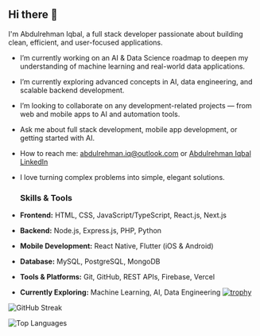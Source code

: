 ## Hi there 👋

I'm Abdulrehman Iqbal, a full stack developer passionate about building clean, efficient, and user-focused applications.

- I’m currently working on an AI & Data Science roadmap to deepen my understanding of machine learning and real-world data applications.
- I’m currently exploring advanced concepts in AI, data engineering, and scalable backend development.
- I’m looking to collaborate on any development-related projects — from web and mobile apps to AI and automation tools.
- Ask me about full stack development, mobile app development, or getting started with AI.
- How to reach me: abdulrehman.iq@outlook.com or [Abdulrehman Iqbal LinkedIn](https://www.linkedin.com/in/abdulrehman-iqbal-24a129219/)

- I love turning complex problems into simple, elegant solutions.

   ###  Skills & Tools

- **Frontend:** HTML, CSS, JavaScript/TypeScript, React.js, Next.js
- **Backend:** Node.js, Express.js, PHP, Python
- **Mobile Development:** React Native, Flutter (iOS & Android)
- **Database:** MySQL, PostgreSQL, MongoDB
- **Tools & Platforms:** Git, GitHub, REST APIs, Firebase, Vercel
- **Currently Exploring:** Machine Learning, AI, Data Engineering
[![trophy](https://github-profile-trophy.vercel.app/?username=abdulrehman-iq&theme=onedark)](https://github.com/ryo-ma/github-profile-trophy)

![GitHub Streak](https://github-readme-streak-stats.herokuapp.com/?user=abdulrehman-iq&theme=radical)

![Top Languages](https://github-readme-stats.vercel.app/api/top-langs/?username=abdulrehman-iq&layout=compact&theme=radical)

